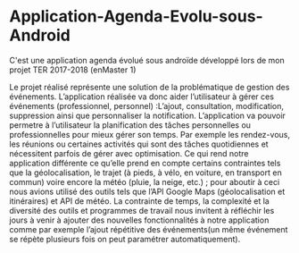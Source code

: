 # Application-Agenda-Evolu-sous-Android
C'est une application agenda évolué sous androïde développé lors de mon projet TER 2017-2018 (enMaster 1)


Le projet réalisé représente une solution de la problématique de gestion des événements. L’application réalisée
va donc aider l’utilisateur à gérer ces événements (professionnel, personnel) :L’ajout, consultation, modification,
suppression ainsi que personnaliser la notification.
L’application va pouvoir permetre à l’utilisateur la planification des tâches personnelles ou professionnelles
pour mieux gérer son temps. Par exemple les rendez-vous, les réunions ou certaines activités qui sont des tâches
quotidiennes et nécessitent parfois de gérer avec optimisation.
Ce qui rend notre application différente ce qu’elle prend en compte certains contraintes tels que la géolocalisation,
le trajet (à pieds, à vélo, en voiture, en transport en commun) voire encore la météo (pluie, la neige, etc.) ; pour
aboutir à ceci nous avions utilisé des outils tels que l’API Google Maps (géolocalisation et itinéraires) et API de
météo.
La contrainte de temps, la complexité et la diversité des outils et programmes de travail nous invitent à réfléchir
les jours à venir à ajouter des nouvelles fonctionnalités à notre application comme par exemple l’ajout répétitive
des événements(un même événement se répète plusieurs fois on peut paramétrer automatiquement).
